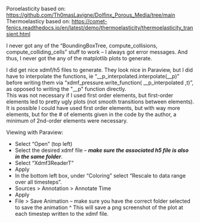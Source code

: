 Poroelasticity based on: 
https://github.com/Th0masLavigne/Dolfinx_Porous_Media/tree/main
Thermoelasticy based on: 
https://comet-fenics.readthedocs.io/en/latest/demo/thermoelasticity/thermoelasticity_transient.html

I never got any of the “BoundingBoxTree, compute_collisions, compute_colliding_cells” stuff to work – I always got error messages.  And thus, I never got the any of the matplotlib plots to generate.  

I did get nice xdmf/h5 files to generate.  They look nice in Paraview, but I did have to interpolate the functions, ie “__p_interpolated.interpolate(__p)” before writing them via
  “xdmf_pressure.write_function( __p_interpolated ,t)”, as opposed to writing the "__p" function directly.  
  This was not necessary if I used first order elements, but first-order elements led to pretty ugly plots (not smooth transitions between elements).  
  It is possible I could have used first order elements, but with way more elements, but for the # of elements given in the code by the author, a minimum of 2nd-order elements were necessary.  

Viewing with Paraview:  
-	Select “Open” (top left) 
-	Select the desired xdmf file – ***make sure the associated h5 file is also in the same folder***.  
-	Select “Xdmf3ReaderT”
-	Apply
-	In the bottom left box, under “Coloring” select “Rescale to data range over all timesteps”.  
-	Sources > Annotation > Annotate Time 
-	Apply 
-	File > Save Animation – make sure you have the correct folder selected to save the animation 
    ^ This will save a png screenshot of the plot at each timestep written to the xdmf file.  

